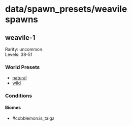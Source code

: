 # data/spawn_presets/weavile spawns  
  
## weavile-1  
Rarity: uncommon  
Levels: 38-51  
  
### World Presets  
* [natural](/data/world_presets/natural.md)  
* [wild](/data/world_presets/wild.md)  
  
### Conditions  
  
#### Biomes  
  * #cobblemon:is_taiga
  
